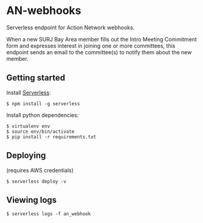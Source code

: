 # AN-webhooks
Serverless endpoint for Action Network webhooks.

When a new SURJ Bay Area member fills out the Intro Meeting Commitment form and expresses interest in joining one or more committees,
this endpoint sends an email to the committee(s) to notify them about the new member.

## Getting started

Install [Serverless](https://www.serverless.com/framework/docs/providers/aws/guide/installation/):
```
$ npm install -g serverless
```
Install python dependencies:
```
$ virtualenv env
$ source env/bin/activate
$ pip install -r requirements.txt
```

## Deploying

(requires AWS credentials)
```
$ serverless deploy -v
```

## Viewing logs

```
$ serverless logs -f an_webhook
```
